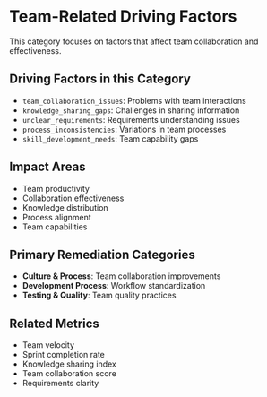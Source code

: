 # Team-Related Driving Factors

This category focuses on factors that affect team collaboration and effectiveness.

## Driving Factors in this Category
- `team_collaboration_issues`: Problems with team interactions
- `knowledge_sharing_gaps`: Challenges in sharing information
- `unclear_requirements`: Requirements understanding issues
- `process_inconsistencies`: Variations in team processes
- `skill_development_needs`: Team capability gaps

## Impact Areas
- Team productivity
- Collaboration effectiveness
- Knowledge distribution
- Process alignment
- Team capabilities

## Primary Remediation Categories
- **Culture & Process**: Team collaboration improvements
- **Development Process**: Workflow standardization
- **Testing & Quality**: Team quality practices

## Related Metrics
- Team velocity
- Sprint completion rate
- Knowledge sharing index
- Team collaboration score
- Requirements clarity 